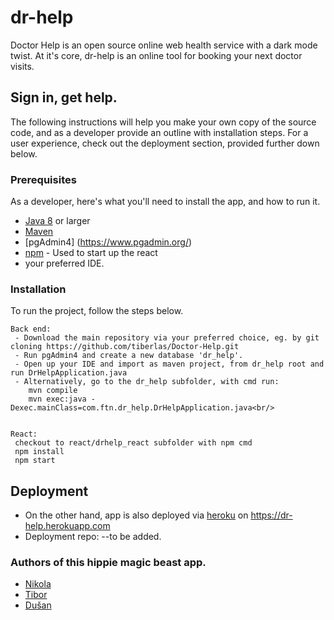 # dr-help

Doctor Help is an open source online web health service with a dark mode twist.
At it's core, dr-help is an online tool for booking your next doctor visits. 

## Sign in, get help.
The following instructions will help you make your own copy of the source code,  and as a developer provide an outline with installation steps. 
For a user experience, check out the deployment section, provided further down below.


### Prerequisites
As a developer, here's what you'll need to install the app, and how to run it.

* [Java 8](http://www.dropwizard.io/1.0.2/docs/) or larger
* [Maven](https://maven.apache.org/)
* [pgAdmin4] (https://www.pgadmin.org/)
* [npm](https://www.npmjs.com/) - Used to start up the react
* your preferred IDE.


### Installation
To run the project, follow the steps below.
```
Back end:
 - Download the main repository via your preferred choice, eg. by git cloning https://github.com/tiberlas/Doctor-Help.git
 - Run pgAdmin4 and create a new database 'dr_help'.
 - Open up your IDE and import as maven project, from dr_help root and run DrHelpApplication.java
 - Alternatively, go to the dr_help subfolder, with cmd run:
	mvn compile	
	mvn exec:java -Dexec.mainClass=com.ftn.dr_help.DrHelpApplication.java<br/>


React:
 checkout to react/drhelp_react subfolder with npm cmd
 npm install
 npm start
```

## Deployment
* On the other hand, app is also deployed via [heroku](https://heroku.com) on https://dr-help.herokuapp.com
* Deployment repo: --to be added.


### Authors of this hippie magic beast app.
* [Nikola](https://github.com/rsnikola)
* [Tibor](https://github.com/tiberlas)
* [Dušan](http://github.com/n-dusan)






